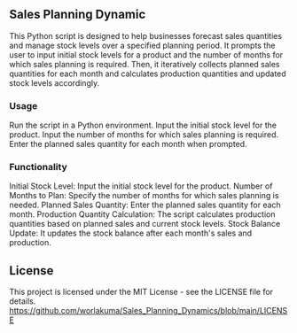## Sales Planning Dynamic
This Python script is designed to help businesses forecast sales quantities and manage stock levels over a specified planning period. It prompts the user to input initial stock levels for a product and the number of months for which sales planning is required. Then, it iteratively collects planned sales quantities for each month and calculates production quantities and updated stock levels accordingly.

### Usage
Run the script in a Python environment.
Input the initial stock level for the product.
Input the number of months for which sales planning is required.
Enter the planned sales quantity for each month when prompted.

### Functionality
Initial Stock Level: Input the initial stock level for the product.
Number of Months to Plan: Specify the number of months for which sales planning is needed.
Planned Sales Quantity: Enter the planned sales quantity for each month.
Production Quantity Calculation: The script calculates production quantities based on planned sales and current stock levels.
Stock Balance Update: It updates the stock balance after each month's sales and production.

## License
This project is licensed under the MIT License - see the LICENSE file for details.
https://github.com/worlakuma/Sales_Planning_Dynamics/blob/main/LICENSE